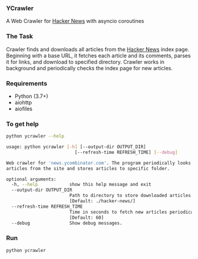 ### YCrawler
A Web Crawler for [Hacker News](https://news.ycombinator.com/) with asyncio coroutines

### The Task
Crawler finds and downloads all articles from the [Hacker News](https://news.ycombinator.com/) index page. Beginning with a base URL, it fetches each article and its comments, parses it for links, and download to specified directory. Crawler works in background and periodically checks the index page for new articles.

### Requirements
* Python (3.7+)
* aiohttp
* aiofiles


### To get help
```bash
python ycrawler --help

usage: python ycrawler [-h] [--output-dir OUTPUT_DIR]
                          [--refresh-time REFRESH_TIME] [--debug]

Web crawler for 'news.ycombinator.com'. The program periodically looks for new
articles from the site and stores articles to specific folder.

optional arguments:
  -h, --help            show this help message and exit
  --output-dir OUTPUT_DIR
                        Path to directory to store downloaded articles.
                        [Default: ./hacker-news/]
  --refresh-time REFRESH_TIME
                        Time in seconds to fetch new articles periodically.
                        [Default: 60]
  --debug               Show debug messages.
```


### Run
```bash
python ycrawler
```
